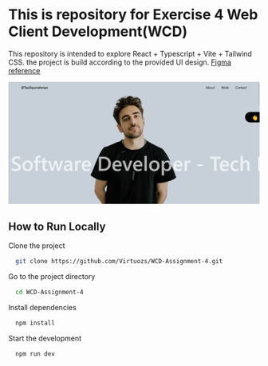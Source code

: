 # This is repository for Exercise 4 Web Client Development(WCD)

This repository is intended to explore React + Typescript + Vite + Tailwind CSS. the project is build according to the provided UI design. [Figma reference](https://www.figma.com/design/rdUyThdkuA3XXuUwRYuGpN/intro-react?node-id=1-40&t=gvJVwDE6vY8NoNkR-0)


![image 1](./readme_assets/assets-1.png)

## How to Run Locally

Clone the project

```bash
  git clone https://github.com/Virtuozs/WCD-Assignment-4.git
```

Go to the project directory

```bash
  cd WCD-Assignment-4
```

Install dependencies

```bash
  npm install
```

Start the development

```bash
  npm run dev
```
